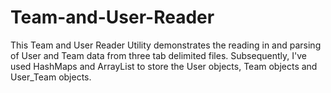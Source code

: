 # Team-and-User-Reader
This Team and User Reader Utility demonstrates the reading in and parsing of User and Team data from three tab delimited files. Subsequently, I've used HashMaps and ArrayList to store the User objects, Team objects and User_Team objects.
